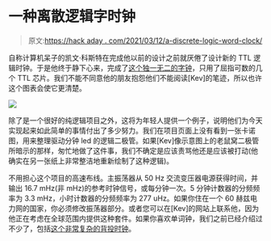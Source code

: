 # 一种离散逻辑字时钟

> 原文:[https://hack aday . com/2021/03/12/a-discrete-logic-word-clock/](https://hackaday.com/2021/03/12/a-discrete-logic-word-clock/)

自称计算机呆子的凯文·科斯特在完成他以前的设计之前就厌倦了设计新的 TTL 逻辑时钟。于是他终于静下心来，完成了[这个独一无二的字钟](http://computernerdkev.heliohost.org/wordclk/index.htm)，只用了屈指可数的几个 TTL 芯片。我们不能不同意他的朋友抱怨他们不能阅读[Kev]的笔迹，所以也许这个图表会使它更清楚。

![](../Images/9328d21834fa92aee1cb2381812367d4.png)

除了是一个很好的纯逻辑项目之外，这将为年轻人提供一个例子，说明他们为今天实现起来如此简单的事情付出了多少努力。我们在项目页面上没有看到一张卡诺图，用来整理驱动分钟 led 的逻辑二极管。如果[Kev]像示意图上的老鼠窝二极管所暗示的那样，匆忙地做了这件事，我们不确定是应该责骂他还是应该被打动(他确实在另一张纸上非常整洁地重新绘制了这种逻辑)。

不用担心这个项目的高速布线。主振荡器从 50 Hz 交流变压器电源获得时间，并输出 16.7 mHz(非 mHz)的参考时钟信号，或每分钟一次。5 分钟计数器的分频频率为 3.3 mHz，小时计数器的分频频率为 277 uHz。如果你住在一个 60 赫兹电力网的国家，你必须修改振荡器部分。或者您可以在[Kev]的网站上联系他，因为他正在考虑在全球范围内提供这种套件。如果你喜欢单词钟，我们之前已经介绍过不少了，包括[这个非常复杂的背投时钟](https://hackaday.io/project/164612-servo-controlled-word-clock)。